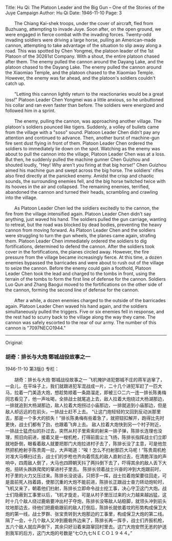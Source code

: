Title: Hu Qi: The Platoon Leader and the Big Gun – One of the Stories of the Juye Campaign
Author: Hu Qi
Date: 1946-11-10
Page: 3

　　The Chiang Kai-shek troops, under the cover of aircraft, fled from Buzhuang, attempting to invade Juye. Soon after, on the open ground, we were engaged in fierce combat with the invading forces. Twenty-odd invading soldiers were driving a large horse, pulling an American-made cannon, attempting to take advantage of the situation to slip away along a road. This was spotted by Chen Yongmei, the platoon leader of the 1st Platoon of the 30261st Company. With a shout, the entire platoon chased after them. The enemy pulled the cannon around the Dayang Lake, and the platoon chased to the Dayang Lake. The enemy pulled the cannon around the Xiaomiao Temple, and the platoon chased to the Xiaomiao Temple. However, the enemy was far ahead, and the platoon's soldiers couldn't catch up.

　　"Letting this cannon lightly return to the reactionaries would be a great loss!" Platoon Leader Chen Yongmei was a little anxious, so he unbuttoned his collar and ran even faster than before. The soldiers were energized and followed him in a sprint.

　　The enemy, pulling the cannon, was approaching another village. The platoon's soldiers pounced like tigers. Suddenly, a volley of bullets came from the village with a "soso" sound. Platoon Leader Chen didn't pay any attention and continued to advance. Then, another burst of machine-gun fire sent dust flying in front of them. Platoon Leader Chen ordered the soldiers to immediately lie down on the spot. Watching as the enemy was about to pull the cannon into the village, Platoon Leader Chen was at a loss. But then, he suddenly pulled the machine gunner Chen Guizhou and shouted loudly, "Hey! Why aren't you firing at that big horse!" Chen Guizhou aimed his machine gun and swept across the big horse. The soldiers' rifles also fired directly at the panicked enemy. Amidst the crisp and chaotic sounds, the surrounding enemies fell, and the big horse twitched twice with its hooves in the air and collapsed. The remaining enemies, terrified, abandoned the cannon and turned their heads, scrambling and crawling into the village.

　　As Platoon Leader Chen led the soldiers excitedly to the cannon, the fire from the village intensified again. Platoon Leader Chen didn't say anything, just waved his hand. The soldiers pulled the gun carriage, wanting to retreat, but the road was blocked by dead bodies, preventing the heavy cannon from moving forward. As Platoon Leader Chen and the soldiers were struggling to turn the gun wheels, the planes came again, strafing them. Platoon Leader Chen immediately ordered the soldiers to dig fortifications, determined to defend the cannon. After the soldiers took cover in the fortifications, the planes circled away. However, the fire pressure from the village became increasingly fierce. At this time, a dozen enemies bypassed the barricades and were about to rush out of the village to seize the cannon. Before the enemy could gain a foothold, Platoon Leader Chen took the lead and charged to the tombs in front, using the terrain of the tombs to form the first line of defense for the cannon. Soldiers Luo Qun and Zhang Baogui moved to the fortifications on the other side of the cannon, forming the second line of defense for the cannon.

　　After a while, a dozen enemies charged to the outside of the barricades again. Platoon Leader Chen waved his hand again, and the soldiers simultaneously pulled the triggers. Five or six enemies fell in response, and the rest had to scurry back to the village along the way they came. The cannon was safely escorted to the rear of our army. The number of this cannon is "7097NECO1944."



<hr /> 

Original: 


### 胡奇：排长与大炮  鄄城战役故事之一

1946-11-10
第3版()
专栏：

　　胡奇：排长与大炮
    鄄城战役故事之一
    飞机掩护进犯鄄城不庄的蒋军逃窜了，一会儿，在平垛子上，我们就跟进犯军混战成一片，二十几个进犯军赶了一匹大马，拉着一门美造大炮，想趁势顺着一条路溜走，即被三○二六一连一排长陈勇梅同志看见了，他一声吆喝，全排战士就尾追上去，敌人拉着大炮绕过大杨湖那边，一排就追到大杨湖那边，敌人拉着大炮拐过小庙那边，一排就追到小庙那边，但是敌人却远远的在前头，一排战士赶不上去。
    “让这门炮轻轻的又回到反动派那里去，那是一个多大的损失！”排长陈勇梅有些着急了，就把钮扣解开，跑得比先时更快，战士们都有了劲，也跟着飞奔上去。
    敌人拉着大炮快到另一个村子附近，一排战士猛虎似的扑过去，突然从村子里索索的射来一排子弹，陈排长连理也没理，照旧向前进，接着又是一梭机枪，打得前面尘土飞扬，陈排长指挥战士们立即就地卧倒，眼看着敌人就要把那门大炮拉进村子去了，陈排长没了主意，可是他忽然把机枪射手陈贵周一拉，大声喝道：“唉！怎么不扫射那匹大马呢！”陈贵周机枪对准大马横扫过去，战士们的步枪也齐向着慌乱的敌人直射过去，在清脆浑浊的声响中，四周敌人倒了，大马也四蹄朝天抖了两抖倒下去了，吓得其余的敌人丢下大炮，扭转头跌跌爬爬的窜进村子里去。
    陈排长领着战士兴奋的冲到大炮跟前时，村子里的火力又压过来。陈排长没说话，只把手一挥，战士拉着炮架要往回走，可是面前死人挡着路，使那沉重的大炮不能前进，陈排长正跟战士奋力转动炮轮时，飞机又来了，朝着他们扫射，陈排长立即命令战士挖工事，决心守卫这门大炮。战士们隐蔽到工事里以后，飞机才旋走，可是从村子里压过来的火力越来越凶猛，这时十几个敌人绕过鹿砦要冲出村子夺炮，陈排长没等敌人站稳脚，就领头冲到前头坟地那边去，待他们把鹿砦跟前的敌人打倒后，陈排长就依着坟的形势构成保卫大炮的第一线，战士罗群、张宝贵转到大炮那边的工事里，构成保卫大炮的第二线。
    隔了一会，十几个敌人又冲到鹿砦外边来了，陈排长再一挥手，战士们齐扳机枪，五六个敌人就应声倒下，其余只好沿着来路窜回村里去。这门大炮安然无恙的护送到我军的后方，这门大炮的号数是“七○九七ＮＥＣＯ１９４４。”
